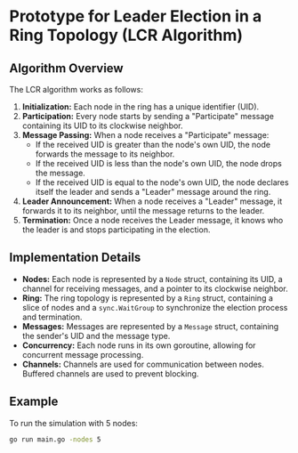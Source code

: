 # Prototype for Leader Election in a Ring Topology (LCR Algorithm)

## Algorithm Overview

The LCR algorithm works as follows:

1.  **Initialization:** Each node in the ring has a unique identifier (UID).
2.  **Participation:** Every node starts by sending a "Participate" message containing its UID to its clockwise neighbor.
3.  **Message Passing:** When a node receives a "Participate" message:
    *   If the received UID is greater than the node's own UID, the node forwards the message to its neighbor.
    *   If the received UID is less than the node's own UID, the node drops the message.
    *   If the received UID is equal to the node's own UID, the node declares itself the leader and sends a "Leader" message around the ring.
4.  **Leader Announcement:** When a node receives a "Leader" message, it forwards it to its neighbor, until the message returns to the leader.
5.  **Termination:** Once a node receives the Leader message, it knows who the leader is and stops participating in the election.

## Implementation Details

*   **Nodes:** Each node is represented by a `Node` struct, containing its UID, a channel for receiving messages, and a pointer to its clockwise neighbor.
*   **Ring:** The ring topology is represented by a `Ring` struct, containing a slice of nodes and a `sync.WaitGroup` to synchronize the election process and termination.
*   **Messages:** Messages are represented by a `Message` struct, containing the sender's UID and the message type.
*   **Concurrency:** Each node runs in its own goroutine, allowing for concurrent message processing.
*   **Channels:** Channels are used for communication between nodes. Buffered channels are used to prevent blocking.

## Example

To run the simulation with 5 nodes:

```bash
go run main.go -nodes 5
```